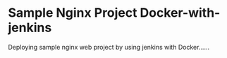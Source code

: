 # Sample Nginx Project Docker-with-jenkins
Deploying sample nginx web project by using jenkins with Docker......
